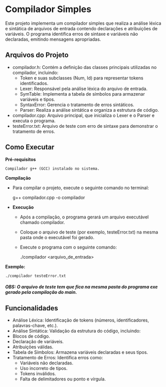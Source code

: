 
# Compilador Simples

Este projeto implementa um compilador simples que realiza a análise léxica e sintática de arquivos de entrada contendo declarações e atribuições de variáveis. O programa identifica erros de sintaxe e variáveis não declaradas, emitindo mensagens apropriadas.

## Arquivos do Projeto

- compilador.h: Contém a definição das classes principais utilizadas no compilador, incluindo:
    - Token e suas subclasses (Num, Id) para representar tokens identificados.
    - Lexer: Responsável pela análise léxica do arquivo de entrada.
    - SymTable: Implementa a tabela de símbolos para armazenar variáveis e tipos.
    - SyntaxError: Gerencia o tratamento de erros sintáticos.
    -  Parser: Realiza a análise sintática e organiza a estrutura de código.
- compilador.cpp: Arquivo principal, que inicializa o Lexer e o Parser e executa o programa.
- testeError.txt: Arquivo de teste com erro de sintaxe para demonstrar o tratamento de erros.

## Como Executar
**Pré-requisitos**

    Compilador g++ (GCC) instalado no sistema.

**Compilação**

- Para compilar o projeto, execute o seguinte comando no terminal:

    g++ compilador.cpp -o compilador

- **Execução**

    - Após a compilação, o programa gerará um arquivo executável chamado compilador.
    - Coloque o arquivo de teste (por exemplo, testeError.txt) na mesma pasta onde o executável foi gerado.
    - Execute o programa com o seguinte comando:

        ./compilador <arquivo_de_entrada>

**Exemplo:**

    ./compilador testeError.txt

#### *OBS: O arquivo de teste tem que fica na mesma pasta do programa exe gerado pela compilação do main.*

## Funcionalidades

  - Análise Léxica: Identificação de tokens (números, identificadores, palavras-chave, etc.).
  - Análise Sintática: Validação da estrutura do código, incluindo:
  - Blocos de código.
  - Declaração de variáveis.
  - Atribuições válidas.
  - Tabela de Símbolos: Armazena variáveis declaradas e seus tipos.
  - Tratamento de Erros: Identifica erros como:
    - Variáveis não declaradas.
    - Uso incorreto de tipos.
    - Tokens inválidos.
    - Falta de delimitadores ou ponto e vírgula.
